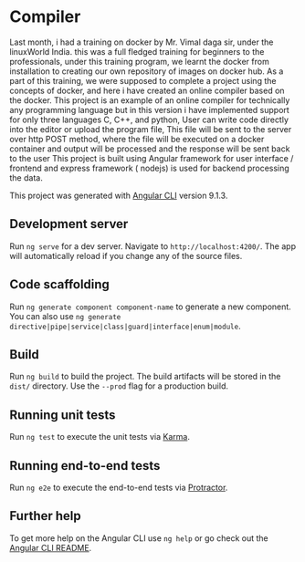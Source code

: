 # Compiler


Last month, i had a training on docker by Mr. Vimal daga sir, under the linuxWorld India. this was a full fledged training for beginners to the professionals, under this training program, we learnt the docker from installation to creating our own repository of images on docker hub. 
As a part of this training, we were supposed to complete a project using the concepts of docker, and here i have created an online compiler based on the docker.
This project is an example of an online compiler for technically any programming language but in this version i have implemented support for only three languages C, C++, and python,
User can write code directly into the editor or upload the program file,
This file will be sent to the server over http POST method, where the file will be executed on a docker container and output will be processed and the response will be sent back to the user
This project is built using Angular framework for user interface / frontend and express framework ( nodejs) is used for backend processing the data.


This project was generated with [Angular CLI](https://github.com/angular/angular-cli) version 9.1.3.

## Development server

Run `ng serve` for a dev server. Navigate to `http://localhost:4200/`. The app will automatically reload if you change any of the source files.

## Code scaffolding

Run `ng generate component component-name` to generate a new component. You can also use `ng generate directive|pipe|service|class|guard|interface|enum|module`.

## Build

Run `ng build` to build the project. The build artifacts will be stored in the `dist/` directory. Use the `--prod` flag for a production build.

## Running unit tests

Run `ng test` to execute the unit tests via [Karma](https://karma-runner.github.io).

## Running end-to-end tests

Run `ng e2e` to execute the end-to-end tests via [Protractor](http://www.protractortest.org/).

## Further help

To get more help on the Angular CLI use `ng help` or go check out the [Angular CLI README](https://github.com/angular/angular-cli/blob/master/README.md).
